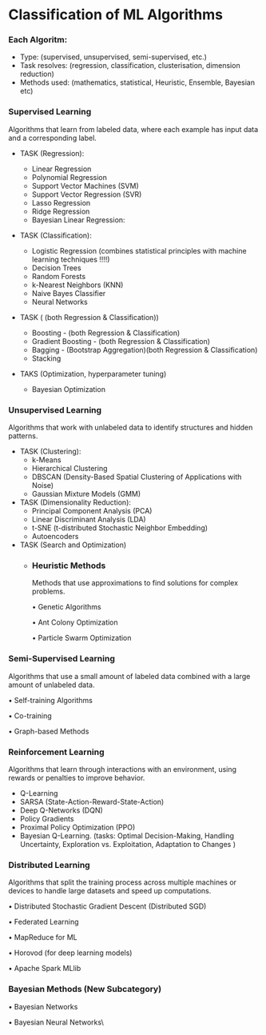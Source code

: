 # Classification of ML Algorithms



### Each Algoritm:

* Type: (supervised, unsupervised, semi-supervised, etc.)
* Task resolves: (regression, classification, clusterisation, dimension reduction)
* Methods used: (mathematics, statistical, Heuristic, Ensemble,  Bayesian etc)

### Supervised Learning

Algorithms that learn from labeled data, where each example has input data and a corresponding label.

*   TASK (Regression):

    * Linear Regression
    * Polynomial Regression
    * Support Vector Machines (SVM)
    * Support Vector Regression (SVR)
    * Lasso Regression
    * Ridge Regression
    * Bayesian Linear Regression:


*   TASK (Classification):

    * Logistic Regression (combines statistical principles with machine learning techniques !!!!)
    * Decision Trees
    * Random Forests
    * k-Nearest Neighbors (KNN)
    * Naive Bayes Classifier
    * Neural Networks


*   TASK ( (both Regression & Classification))

    * Boosting - (both Regression & Classification)
    * Gradient Boosting - (both Regression & Classification)
    * Bagging - (Bootstrap Aggregation)(both Regression & Classification)
    * Stacking


* TAKS (Optimization, hyperparameter tuning)
  * Bayesian Optimization&#x20;



### Unsupervised Learning

Algorithms that work with unlabeled data to identify structures and hidden patterns.

* TASK (Clustering):
  * k-Means
  * Hierarchical Clustering
  * DBSCAN (Density-Based Spatial Clustering of Applications with Noise)
  * Gaussian Mixture Models (GMM)
* TASK (Dimensionality Reduction):
  * Principal Component Analysis (PCA)
  * Linear Discriminant Analysis (LDA)
  * t-SNE (t-distributed Stochastic Neighbor Embedding)
  * Autoencoders
* TASK (Search and Optimization)
  *   ### Heuristic Methods

      Methods that use approximations to find solutions for complex problems.

      • Genetic Algorithms

      • Ant Colony Optimization

      • Particle Swarm Optimization



### Semi-Supervised Learning

Algorithms that use a small amount of labeled data combined with a large amount of unlabeled data.

• Self-training Algorithms

• Co-training

• Graph-based Methods



### Reinforcement Learning

Algorithms that learn through interactions with an environment, using rewards or penalties to improve behavior.

* Q-Learning
* SARSA (State-Action-Reward-State-Action)
* Deep Q-Networks (DQN)
* Policy Gradients
* Proximal Policy Optimization (PPO)
* Bayesian Q-Learning. (tasks: Optimal Decision-Making, Handling Uncertainty, Exploration vs. Exploitation, Adaptation to Changes )

### Distributed Learning

Algorithms that split the training process across multiple machines or devices to handle large datasets and speed up computations.

• Distributed Stochastic Gradient Descent (Distributed SGD)

• Federated Learning

• MapReduce for ML

• Horovod (for deep learning models)

• Apache Spark MLlib









### Bayesian Methods (New Subcategory)

• Bayesian Networks



• Bayesian Neural Networks\


